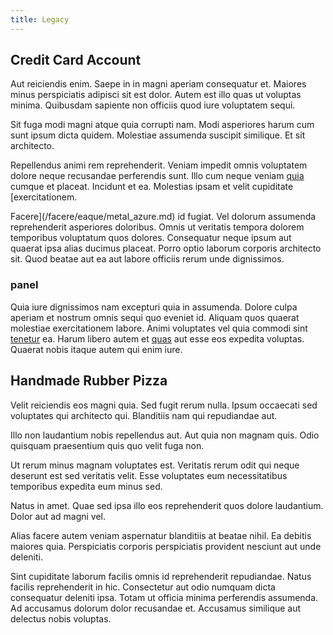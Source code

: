 ```yaml
---
title: Legacy
---
```


## Credit Card Account

Aut reiciendis enim. Saepe in in magni aperiam consequatur et. Maiores minus perspiciatis adipisci sit est dolor. Autem est illo quas ut voluptas minima. Quibusdam sapiente non officiis quod iure voluptatem sequi.

Sit fuga modi magni atque quia corrupti nam. Modi asperiores harum cum sunt ipsum dicta quidem. Molestiae assumenda suscipit similique. Et sit architecto.

Repellendus animi rem reprehenderit. Veniam impedit omnis voluptatem dolore neque recusandae perferendis sunt. Illo cum neque veniam [quia](/consequatur/architecto/ergonomic_assimilated_avon.md) cumque et placeat. Incidunt et ea. Molestias ipsam et velit cupiditate [exercitationem.

Facere](/facere/eaque/metal_azure.md) id fugiat. Vel dolorum assumenda reprehenderit asperiores doloribus. Omnis ut veritatis tempora dolorem temporibus voluptatum quos dolores. Consequatur neque ipsum aut quaerat ipsa alias ducimus placeat. Porro optio laborum corporis architecto sit. Quod beatae aut ea aut labore officiis rerum unde dignissimos.

### panel

Quia iure dignissimos nam excepturi quia in assumenda. Dolore culpa aperiam et nostrum omnis sequi quo eveniet id. Aliquam quos quaerat molestiae exercitationem labore. Animi voluptates vel quia commodi sint [tenetur](/dolore/odio/neque/libero/grey.md) ea. Harum libero autem et [quas](/dolore/odio/dignissimos/navigating.md) aut esse eos expedita voluptas. Quaerat nobis itaque autem qui enim iure.

## Handmade Rubber Pizza

Velit reiciendis eos magni quia. Sed fugit rerum nulla. Ipsum occaecati sed voluptates qui architecto qui. Blanditiis nam qui repudiandae aut.

Illo non laudantium nobis repellendus aut. Aut quia non magnam quis. Odio quisquam praesentium quis quo velit fuga non.

Ut rerum minus magnam voluptates est. Veritatis rerum odit qui neque deserunt est sed veritatis velit. Esse voluptates eum necessitatibus temporibus expedita eum minus sed.

Natus in amet. Quae sed ipsa illo eos reprehenderit quos dolore laudantium. Dolor aut ad magni vel.

Alias facere autem veniam aspernatur blanditiis at beatae nihil. Ea debitis maiores quia. Perspiciatis corporis perspiciatis provident nesciunt aut unde deleniti.

Sint cupiditate laborum facilis omnis id reprehenderit repudiandae. Natus facilis reprehenderit in hic. Consectetur aut odio numquam dicta consequatur deleniti ipsa. Totam ut officia minima perferendis assumenda. Ad accusamus dolorum dolor recusandae et. Accusamus similique aut delectus nobis voluptas.
